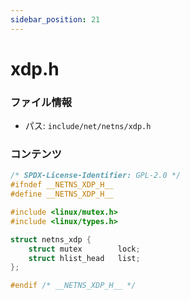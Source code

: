 ```yaml
---
sidebar_position: 21
---
```

# xdp.h

### ファイル情報

- パス: `include/net/netns/xdp.h`

### コンテンツ

```h
/* SPDX-License-Identifier: GPL-2.0 */
#ifndef __NETNS_XDP_H__
#define __NETNS_XDP_H__

#include <linux/mutex.h>
#include <linux/types.h>

struct netns_xdp {
	struct mutex		lock;
	struct hlist_head	list;
};

#endif /* __NETNS_XDP_H__ */

```
